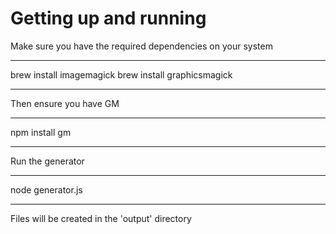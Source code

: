 # Getting up and running

Make sure you have the required dependencies on your system
***
brew install imagemagick
brew install graphicsmagick
***

Then ensure you have GM
***
npm install gm
***

Run the generator
***
node generator.js
***

Files will be created in the 'output' directory
